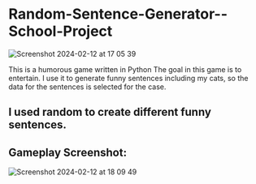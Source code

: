 # Random-Sentence-Generator--School-Project

![Screenshot 2024-02-12 at 17 05 39](https://github.com/Zeus097/Random-Sentence-Generator--School-Project/assets/142613528/432b1b85-9b61-4f4e-8e20-c884ff4c66a5)


This is a humorous game written in Python
The goal in this game is to entertain.
I use it to generate funny sentences including my cats, so the data for the sentences is selected for the case.

## I used random to create different funny sentences.
## Gameplay Screenshot:

![Screenshot 2024-02-12 at 18 09 49](https://github.com/Zeus097/Random-Sentence-Generator--School-Project/assets/142613528/f17e0d40-2373-40fc-981d-96f37c6819cc)
